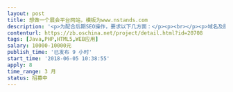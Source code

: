 ```yaml
---                
layout: post       
title: 想做一个展会平台网站，模板为www.nstands.com           
description: '<p>为配合后期SEO操作，要求以下几方面：</p><p><br></p><p>域名及服务器相关</p><p><br></p><p>只解析公司因业务需要决定开通的子域名。未开通子域名一律不解析。不要使用泛解析（以通配符*代替子域名）。</p><p>不能有两个或两个以上域名显示同样网站内容（无论以哪种方式实现，如解析至相同根目录、上传同样文件和数据库）。</p><p>用于测试的子域名使用robots文件禁止搜索引擎抓取。</p><p>未完成内容的网站、栏目不得上线。</p><p>不存在页面必须返回404代码。每个月使用线上工具确认不存在页面服务器头信息。</p><p>服务器开启gzip压缩。</p><p>4XX、5XX类服务器头信息不正常增多，及时通知SEO部门进行进一步检查。</p><p>新站一律使用https。</p><p>开通子域名，需与SEO部门提前沟通并获得同意。</p><p>网站结构和URL</p><p><br></p><p>URL一经确定上线，不得在没有得到SEO部门同意和提供对应机制的情况下，对URL做任何改动。</p><p>除了已规划禁止搜索引擎抓取和收录的内容外，网站所有URL一律静态化。</p><p>站内搜索结果页面使用robots文件禁止搜索引擎抓取。</p><p>网站栏目与URL目录需一一对应，一级分类对应一级目录，二级分类对应二级目录。最多分级至二级目录，如果产品/页面数需要三级以上分类，请先与SEO部门沟通导航和内部链接解决方案。</p><p>栏目/目录URL以斜线结尾，后面不要加index.php之类文件名。</p><p>栏目名、文件名等URL中的字母一律小写。</p><p>URL中不要出现除了短横线之外的其它任何特殊字符。</p><p>除栏目需要，URL中不得添加其它多余目录层次。</p><p>无论中英文网站，URL目录名使用相应英文单词，长度以3个英文单词为限。不使用中文或拼音。也可以考虑使用数字/字母编号。</p><p>英文网站，产品/文章页面文件名使用产品名称/文章标题，去掉虚词。</p><p>中文网站，产品/文章页面文件名使用数字/字母编号。</p><p>同一个产品不要放置于多个分类之下，只置于一个分类。</p><p>所有页面加canonical标签。如果不确认canonical标签列出的规范化URL应该是哪个，请与SEO部门咨询。</p><p>所有页面加面包屑导航。</p><p>页面元素</p><p><br></p><p>页面Title标签、Description标签、H1文字按格式自动生成缺省版本，但系统需要给SEO部门预留人工填写功能。</p><p>一个页面只使用一次H1。</p><p>栏目页面Title缺省格式：二级栏目名称 – 一级栏目名称 – 网站名称</p><p>栏目页面翻页Title缺省格式：二级栏目名称 – 一级栏目名称 – 网站名称 – 第X页</p><p>产品页面Title缺省格式：产品名称 – 网站名称</p><p>栏目页面H1缺省格式：一级栏目名称 – 二级栏目名称</p><p>产品页面H1缺省格式：产品名称</p><p>Description标签从栏目或产品说明文字第一段截取长度20字以上、70字以下的完整句子。</p><p>产品页面如果有格式化数据，Title和Description标签可以充分利用，使其组成通顺可读的句子。</p><p>除非SEO部门另行要求，页面不使用Keywords标签。</p><p>除非SEO部门另行要求，所有链接使用HTML代码链接，不要使用JS生成。</p><p>所有用户生成内容（UGC）中的链接加nofollow属性。</p><p>栏目、产品/文章页面主图加ALT文字，如没有人工填写，可与页面Title相同。</p><p>禁止使用任何隐藏文字或链接。</p><p>尽量避免使用表格（table），尤其是嵌套表格。</p><p>页面打开速度相关</p><p><br></p><p>在不明显影响视觉效果前提下，所有图片均需要最大程度压缩处理后才能使用。</p><p>不要使用超出实际显示尺寸的图片（不要上传大尺寸图片，然后缩小尺寸显示）。</p><p>页面纯文字代码（包括HTML、JS、CSS）不超过500K。特殊页面如首页可适当放宽。</p><p>删除未使用的CSS代码。尽量合并CSS文件。</p><p>慎用、少用JS。在主流浏览器测试JS是否拖慢页面打开速度。</p><p>使用主流浏览器实际测试页面打开速度，应不超过3秒。条件允许的话，从多省市测试。</p><p>功能使用及代码</p><p><br></p><p>除非另行要求，网站所有页面上线时确保已加流量统计代码。</p><p>所有网站开通百度资源平台、Google Search Console账号。</p><p>禁止使用session ID、Frame（框架结构）、Flash。</p><p>已上线网站，除非SEO或运营部门另行要求，robots文件开放所有URL及文件（包括图片、CSS、JS）的抓取。</p><p>后台实时或定期生成并更新XML版Sitemap，包括首页、栏目及翻页、产品/文章页面。是否包括过滤条件页面与SEO部门协调后再确定。</p><p>新站一律使用响应式设计，不要使用独立移动站或移动版子域名。已使用移动子域名优化的旧站，暂时保持现状，与SEO部门沟通后转为响应式设计。</p><p>英文网站HTML代码不要出现中文字符，包括注释中。</p><p>由于各种原因需要改动URL时，旧URL做301转向至新URL。不要使用其它转向方式。</p><p>由于各种原因改动URL时，导航及内页链接更新为新URL。导航中禁止出现需要经过转向的URL。</p><p>与SEO部门沟通之前，不要启用tag/标签功能。</p><p>除非SEO另行要求，不要使用JS生成/调用页面内容。</p>'     
contenturl: https://zb.oschina.net/project/detail.html?id=20708      
tags: [Java,PHP,HTML5,WEB应用]            
salary: 10000-10000元          
publish_time: '已发布 9 小时'         
start_time: '2018-06-05 10:38:55'           
apply: 8                   
time_range: 3 月              
status: 招募中                  
---                 
```

